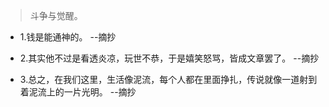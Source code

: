 >斗争与觉醒。

- 1.钱是能通神的。 --摘抄

- 2.其实他不过是看透炎凉，玩世不恭，于是嬉笑怒骂，皆成文章罢了。 --摘抄

- 3.总之，在我们这里，生活像泥流，每个人都在里面挣扎，传说就像一道射到着泥流上的一片光明。 --摘抄
